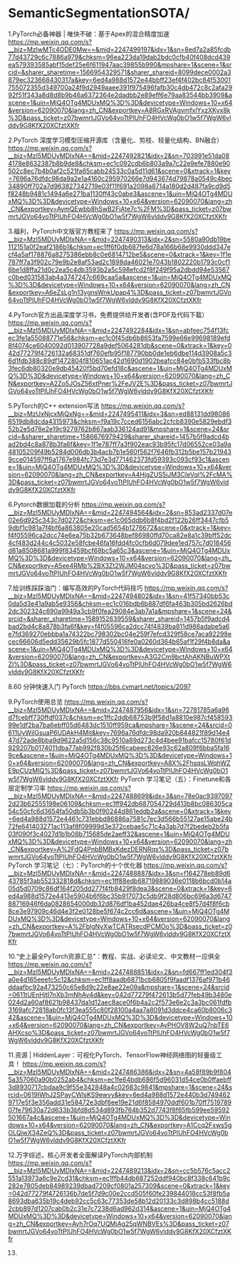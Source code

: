 # SemanticSegmentationSOTA/

1.PyTorch必备神器 | 唯快不破：基于Apex的混合精度加速
https://mp.weixin.qq.com/s?__biz=MzIwMTc4ODE0Mw==&mid=2247499197&idx=1&sn=8ed7a2a85fcdb77d43729c6c7886a979&chksm=96ea223da19dab2bdc0cfb40f408dcd439ea579393585abf15def25e6f611947aac39855b990&mpshare=1&scene=1&srcid=&sharer_sharetime=1566954329571&sharer_shareid=8099dece0002a3879ec323668430317a&key=6ed4a988d1572e44bbff23ef4f402bc84f53001755072355d349700a24f9d2949aaee391f975496fafb30c4db472c8c2afa2992f51f343a8d8d8b9b46a6372364e2dadbb2e89eff6e79aa83544bb3909&ascene=1&uin=MjQ4OTg4MDUxMQ%3D%3D&devicetype=Windows+10+x64&version=62090070&lang=zh_CN&exportkey=A8RGxRVAgvmfxlYxzXKyx8k%3D&pass_ticket=z07bwmrtJGVo64voTtPlUhFO4HVcWg0bO1w5f7WgW6vlddv9G8KfX20XCfztXKfr

2.PyTorch 深度学习模型压缩开源库（含量化、剪枝、轻量化结构、BN融合）
https://mp.weixin.qq.com/s?__biz=MzI5MDUyMDIxNA==&mid=2247492821&idx=2&sn=703991e51da084178e8632387b8b9de8&chksm=ec1c092cdb6b803a9a7c22e9efe7880e90502c8ec7b4b0af2c521fa65cabb24533c0a5d11d61&scene=0&xtrack=1&key=7696a76dfdc98da9a2e1a4160c295970266e7d943674d79878a0549c4bec34890ff702a7d963827342719e03f11f691a2098a8714a180d2d487fa9cd9d5f8248b9481c1494a6e271ba1130ff43c0abe3&ascene=1&uin=MjQ4OTg4MDUxMQ%3D%3D&devicetype=Windows+10+x64&version=62090070&lang=zh_CN&exportkey=AymQEwbb8hSwB2FjAte7c%2FM%3D&pass_ticket=z07bwmrtJGVo64voTtPlUhFO4HVcWg0bO1w5f7WgW6vlddv9G8KfX20XCfztXKfr

3.福利，PyTorch中文版官方教程来了 
https://mp.weixin.qq.com/s?__biz=MzI5MDUyMDIxNA==&mid=2247490313&idx=2&sn=5580a90db19be112151a0f2eaf2186b1&chksm=ec1ff6f0db687fe6d78a166b68e9930ddd347ecf4a5af178876a8275386ebb8c0e6814712be5&scene=0&xtrack=1&key=1f1e787ff7a3f902c79e9b2e8af53ad2c1898da46021e7043b1802220b1793c0cf16be1d8ffa21d0c2ea5c4db3593b2a5c598efcd2f8f249f95a2dbdd94e53567c0bed031583ab4a3747247c669caa5a&ascene=1&uin=MjQ4OTg4MDUxMQ%3D%3D&devicetype=Windows+10+x64&version=62090070&lang=zh_CN&exportkey=A6eZsLg1n13ygnsWnkUpap4%3D&pass_ticket=z07bwmrtJGVo64voTtPlUhFO4HVcWg0bO1w5f7WgW6vlddv9G8KfX20XCfztXKfr

4.PyTorch官方出品深度学习书，免费提供给开发者(含PDF及代码下载） 
https://mp.weixin.qq.com/s?__biz=MzI5MDUyMDIxNA==&mid=2247492284&idx=1&sn=abfeec754f13fcec3fe1a55088771e56&chksm=ec1c0f45db6b8653fa7599e66e99698189efd8f4074ce6040092d013907728a9def5064281db&scene=0&xtrack=1&key=042d77279f4726132a68351df760efb95f187790bb0de1eb6dbe114d3908a5c36d1fdb388c89df1472804f810651ac42d1690d1902beafcc84e0bfb533fbc8b3fec6db80320e9db45420f5bd70efd18c&ascene=1&uin=MjQ4OTg4MDUxMQ%3D%3D&devicetype=Windows+10+x64&version=62090070&lang=zh_CN&exportkey=A2Zo5JOsZ56xtPner%2FeJV2E%3D&pass_ticket=z07bwmrtJGVo64voTtPlUhFO4HVcWg0bO1w5f7WgW6vlddv9G8KfX20XCfztXKfr

5.PyTorch的C++ extension写法 
https://mp.weixin.qq.com/s?__biz=MzUxNjcxMjQxNg==&mid=2247495411&idx=3&sn=ed88131dd980866519db8dcda4315973&chksm=f9a19c7cced6156abc2cfcb8390e5829ebdf352b2e5d78e2e19c9279762b867aab336124ad91&mpshare=1&scene=24&srcid=&sharer_sharetime=1586676979429&sharer_shareid=1457b5f9adcd4bad2bd4c8a878b3fa6f&key=1f1e787ff7a3f902eac93b95fc17d06552ce03a9a48105209f49b5284d006db3b4acb7b1e560f562f7646fb312b5be157b219439cce014597ff6a1767e984fc73d7e3d771462373fd59393c093cf93c1&ascene=1&uin=MjQ4OTg4MDUxMQ%3D%3D&devicetype=Windows+10+x64&version=62090070&lang=zh_CN&exportkey=A4HjgZUS5iJM3CIeVql%2FcMA%3D&pass_ticket=z07bwmrtJGVo64voTtPlUhFO4HVcWg0bO1w5f7WgW6vlddv9G8KfX20XCfztXKfr

6.Pytorch数据加载的分析 
https://mp.weixin.qq.com/s?__biz=MzI5MDUyMDIxNA==&mid=2247494564&idx=2&sn=853ad2337d07e02e6d925c343c7d0272&chksm=ec1c065ddb6b8f4bd2f122b26ff3447cfb59dbf1c981a7f4bf6a863805e20cad5654b1276672&scene=0&xtrack=1&key=f4f05596ca2dcc74e6ea75b32b673648bef86980ffd70ca82e8a1c39bff52dc4cf483d244c4c5032e58fcbe46fa16fdd4fc0cfb6d079dee1ed757c7d018456d81a8508681a999f83459bcf68bc5a65c3&ascene=1&uin=MjQ4OTg4MDUxMQ%3D%3D&devicetype=Windows+10+x64&version=62090070&lang=zh_CN&exportkey=A5ee4RMb%2BX3Zt2WJM04scvo%3D&pass_ticket=z07bwmrtJGVo64voTtPlUhFO4HVcWg0bO1w5f7WgW6vlddv9G8KfX20XCfztXKfr

7.给训练踩踩油门：编写高效的PyTorch代码技巧 
https://mp.weixin.qq.com/s?__biz=MzI5MDUyMDIxNA==&mid=2247494802&idx=1&sn=41f57340bb53c0da5d3e41a9ab5e9356&chksm=ec1c016bdb6b887df6fa463b305bd2626bd2dc302324c690a9949a3cb9f0fea29084e3ab7a1a&mpshare=1&scene=24&srcid=&sharer_sharetime=1589152639559&sharer_shareid=1457b5f9adcd4bad2bd4c8a878b3fa6f&key=f4f05596ca2dcc74f4839ba811d986adabe5a6e7fd369270ebbba1a74322bc798302bc04e259f7efcd329f58ce7aca92298ecec66606d5edd35629b5fc1877d550416fe0a0260d364b65af1f29f4b8da&ascene=1&uin=MjQ4OTg4MDUxMQ%3D%3D&devicetype=Windows+10+x64&version=62090070&lang=zh_CN&exportkey=A3G2Cm9bctAhAKNBuWPXtZI%3D&pass_ticket=z07bwmrtJGVo64voTtPlUhFO4HVcWg0bO1w5f7WgW6vlddv9G8KfX20XCfztXKfr

8.60 分钟快速入门 PyTorch
https://bbs.cvmart.net/topics/2097

9.PyTorch使用总览 
https://mp.weixin.qq.com/s?__biz=MzI5MDUyMDIxNA==&mid=2247487956&idx=1&sn=72781785a6a96d7fcebff730ffdf037c&chksm=ec1ffc2ddb68753b9f58d1a8810e987cf45859399e1df2ba7ba6ebff05d6483dc1510ff959ca&mpshare=1&scene=24&srcid=0611UyWilGsuaP6UDAkH4Mit&key=7696a76dfdc98da920b844821f89d14e447d72ade8bba9d9622a5d156c38c9510a89d273c4d4bee91bafcc15780f61d929207b0174011dba77ab992f830b25f6cabeec826e93c62a809f6bba5fa169ce&ascene=1&uin=MjQ4OTg4MDUxMQ%3D%3D&devicetype=Windows+10+x64&version=62090070&lang=zh_CN&exportkey=A8X%2FhsqsLWqhWZE9pCUzMIQ%3D&pass_ticket=z07bwmrtJGVo64voTtPlUhFO4HVcWg0bO1w5f7WgW6vlddv9G8KfX20XCfztXKfr
PyTorch 学习笔记（五）：Finetune和各层定制学习率 
https://mp.weixin.qq.com/s?__biz=MzI5MDUyMDIxNA==&mid=2247488699&idx=3&sn=78e0ac93970972d23b62555198e06109&chksm=ec1ff942db687054729d413b8bc086305ca54c50cfc6d3654fa50db5b3b0f90244d861eddb2a&scene=0&xtrack=1&key=6ed4a988d1572e4461c731ebbd86886a7581c7ec3d566b55127ae15abe24b72fe641403271ac113af8f09999d3e372cebae5c71c4a3ab7d7f2bedeb2b5fa03f090f3c4027d1b1b08b715685de2aeff32&ascene=1&uin=MjQ4OTg4MDUxMQ%3D%3D&devicetype=Windows+10+x64&version=62090070&lang=zh_CN&exportkey=A%2FdQ4PnbBMBxKdezDERNRqs%3D&pass_ticket=z07bwmrtJGVo64voTtPlUhFO4HVcWg0bO1w5f7WgW6vlddv9G8KfX20XCfztXKfr
PyTorch 学习笔记（七）：PyTorch的十个优化器 
https://mp.weixin.qq.com/s?__biz=MzI5MDUyMDIxNA==&mid=2247488887&idx=3&sn=f164278eb89d643785f3ab552332818d&chksm=ec1ff88edb68719889036e0118b6bcd0b14a05d5d0709c86df164f205dd277f4fb8429f8dea3&scene=0&xtrack=1&key=6ed4a988d1572e4413e5904b6f6bc35b917073c5db9f28d806bc696a3d674788716946f6da0828654000db32d876df1ba452dae426ba4ce8f57d4f8f6cb8ce3e97909c46d4e3f2e0128be5f674c2cc6d&ascene=1&uin=MjQ4OTg4MDUxMQ%3D%3D&devicetype=Windows+10+x64&version=62090070&lang=zh_CN&exportkey=A%2FblgNyXwTCATRsecdPCMOo%3D&pass_ticket=z07bwmrtJGVo64voTtPlUhFO4HVcWg0bO1w5f7WgW6vlddv9G8KfX20XCfztXKfr

10.“史上最全PyTorch资源汇总”：教程、实战、必读论文、中文教材一应俱全 
https://mp.weixin.qq.com/s?__biz=MzI5MDUyMDIxNA==&mid=2247488851&idx=2&sn=fd667ff1ed304f3a0e4d165eeefc5c12&chksm=ec1ff8aadb6871bcb6805f9faadf1376af971b46ddaafbc92a473250c65e8d9c22e8ae22e09a&mpshare=1&scene=24&srcid=0611tUEnHjtI7nXb3mNhAv4d&key=042d77279f472613b5d77feb49b3480e024d2a60af8621b98437da1d12aec8ace0f6b4a2c2f573e6e2c3a3bc061fdfb3169afc72818ab0fc13f3ea555c80f28100a4aa7a8091d3ddce4ca60b8006c342&ascene=1&uin=MjQ4OTg4MDUxMQ%3D%3D&devicetype=Windows+10+x64&version=62090070&lang=zh_CN&exportkey=AyPHOV8W2uQ7nbTE6AHXcso%3D&pass_ticket=z07bwmrtJGVo64voTtPlUhFO4HVcWg0bO1w5f7WgW6vlddv9G8KfX20XCfztXKfr

11.资源 | HiddenLayer：可视化PyTorch、TensorFlow神经网络图的轻量级工具！ 
https://mp.weixin.qq.com/s?__biz=MzI5MDUyMDIxNA==&mid=2247486386&idx=2&sn=4a58f89b9f8045a357060a90b0252ab4&chksm=ec1fe64bdb686f5d96031d54ce0b0ffaebff3d8930717cbdaa9c9f55e342848a4c02683c9841&mpshare=1&scene=24&srcid=0619IWhJ2SPayCWlsKS9ewvy&key=6ed4a988d1572e440b3d7494629717e5f3e356add31e58472e3dbf6ee19e21d6f8584970ddf601b70ff751978907fe79630a72d633b3bfd8d534d893fb764b352d7743f8f65fb599ee59592501667a4c&ascene=1&uin=MjQ4OTg4MDUxMQ%3D%3D&devicetype=Windows+10+x64&version=62090070&lang=zh_CN&exportkey=A1Ccq2Fxws5gOLQiwX34ZeQ%3D&pass_ticket=z07bwmrtJGVo64voTtPlUhFO4HVcWg0bO1w5f7WgW6vlddv9G8KfX20XCfztXKfr

12.万字综述，核心开发者全面解读PyTorch内部机制 
https://mp.weixin.qq.com/s?__biz=MzI5MDUyMDIxNA==&mid=2247489213&idx=2&sn=cc5b576c5acc2551a13973a6c9e2cd31&chksm=ec1ffb44db687252ddf940bc8f338c641b9c282e7805deb84989239dbad7209cf0801a257309&scene=0&xtrack=1&key=042d77279f4726136b7de5f7d9c00e2ccd505f60fe239844018cc53f8fb5a8693dba635b19c4deb92cc5c63c77353de58b12d20133c3d898b4cc5188d2cbb897d1207cab0b2c31e7c7238d6ad962d314&ascene=1&uin=MjQ4OTg4MDUxMQ%3D%3D&devicetype=Windows+10+x64&version=62090070&lang=zh_CN&exportkey=Ayh7rOq7UQMiAg25qWNBVEs%3D&pass_ticket=z07bwmrtJGVo64voTtPlUhFO4HVcWg0bO1w5f7WgW6vlddv9G8KfX20XCfztXKfr

13.



